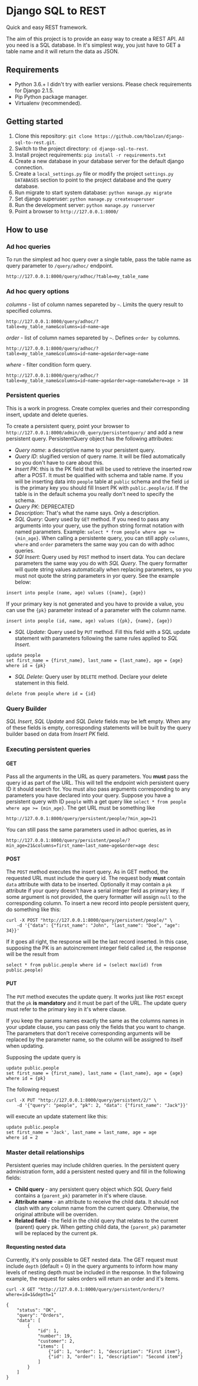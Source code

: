 # Django SQL to REST

Quick and easy REST framework. 

The aim of this project is to provide an easy way to create a REST API. All you need is a SQL database. In it's simplest way, you just have to GET a table name and it will return the data as JSON.

## Requirements
* Python 3.6.+ I didn't try with earlier versions. Please check requirements for Django 2.1.5.
* Pip Python package manager.
* Virtualenv (recommended).

## Getting started

1. Clone this repository: `git clone https://github.com/hbolzan/django-sql-to-rest.git`.
2. Switch to the project directory: `cd django-sql-to-rest`.
3. Install project requirements: `pip install -r requirements.txt`
4. Create a new database in your database server for the default django connection.
5. Create a `local_settings.py` file or modify the project `settings.py` `DATABASES` section to point to the project database and the query database.
6. Run migrate to start system database: `python manage.py migrate`
7. Set django superuser: `python manage.py createsuperuser`
8. Run the development server: `python manage.py runserver`
9. Point a browser to `http://127.0.0.1:8000/`


## How to use

### Ad hoc queries
To run the simplest ad hoc query over a single table, pass the table name as query parameter to `/query/adhoc/` endpoint.
```
http://127.0.0.1:8000/query/adhoc/?table=my_table_name
```

### Ad hoc query options
*columns* - list of column names separeted by `~`. Limits the query result to specified columns.
```
http://127.0.0.1:8000/query/adhoc/?table=my_table_name&columns=id~name~age
```

*order* - list of column names separeted by `~`. Defines `order by` columns.
```
http://127.0.0.1:8000/query/adhoc/?table=my_table_name&columns=id~name~age&order=age~name
```
 
*where* - filter condition form query.
```
http://127.0.0.1:8000/query/adhoc/?table=my_table_name&columns=id~name~age&order=age~name&where=age > 18
```

### Persistent queries

This is a work in progress. Create complex queries and their corresponding insert, update and delete queries.

To create a persistent query, point your browser to `http://127.0.0.1:8000/admin/db_query/persistentquery/` and add a new persistent query. PersistentQuery object has the following attributes:
* *Query name*: a descriptive name to your persistent query.
* *Query ID*: slugified version of query name. It will be filed automatically so you don't have to care about this.
* *Insert PK*: this is the PK field that will be used to retrieve the inserted row after a POST. It must be qualified with schema and table name. If you will be inserting data into `people` table at `public` schema and the field `id` is the primary key you should fill Insert PK with `public.people/id`. If the table is in the default schema you really don't need to specify the schema.
* *Query PK*: DEPRECATED
* *Description*: That's what the name says. Only a description.
* *SQL Query*: Query used by `GET` method. If you need to pass any arguments into your query, use the python string format notation with named parameters. Example: `select * from people where age >= {min_age}`. When calling a persistente query, you can still apply `columns`, `where` and `order` parameters the same way you can do with adhoc queries.
* *SQl Insert*: Query used by `POST` method to insert data. You can declare parameters the same way you do with *SQL Query*. The query formatter will quote string values automatically when replacing parameters, so you must not quote the string parameters in yor query. See the example below: 
```
insert into people (name, age) values ({name}, {age})
```

If your primary key is not generated and you have to provide a value, you can use the `{pk}` parameter instead of a parameter with the column name. 

```
insert into people (id, name, age) values ({pk}, {name}, {age})
```

* *SQL Update*: Query used by `PUT` method. Fill this field with a SQL update statement with parameters following the same rules applied to *SQL Insert*.

```
update people
set first_name = {first_name}, last_name = {last_name}, age = {age} 
where id = {pk}
```

* *SQL Delete*: Query user by `DELETE` method. Declare your delete statement in this field.
```
delete from people where id = {id}
```

### Query Builder
*SQL Insert*, *SQL Update* and *SQL Delete* fields may be left empty. When any of these fields is empty, corresponding statements will be built by the query builder based on data from *Insert PK* field.


### Executing persistent queries
#### GET
Pass all the arguments in the URL as query parameters. You **must** pass the query id as part of the URL. This will tell the endpoint wich persistent query ID it should search for. You must also pass arguments corresponding to any parameters you have declared into your query. Suppose you have a persistent query with ID `people` with a get query like `select * from people where age >= {min_age}`. The get URL must be something like
```
http://127.0.0.1:8000/query/persistent/people/?min_age=21
```

You can still pass the same parameters used in adhoc queries, as in
```
http://127.0.0.1:8000/query/persistent/people/?min_age=21&columns=first_name~last_name~age&order=age desc
```

#### POST
The `POST` method executes the insert query. As in GET method, the requested URL must include the query id. The request body **must** contain `data` attribute with data to be inserted. Optionally it may contain a `pk` attribute if your query doesn't have a serial integer field as primary key. If some argument is not provided, the query formatter will assign `null` to the corresponding column. To insert a new record into people persistent query, do something like this:

```
curl -X POST "http://127.0.0.1:8000/query/persistent/people/" \
    -d '{"data": {"first_name": "John", "last_name": "Doe", "age": 34}}'
```

If it goes all right, the response will be the last record inserted. In this case, supposing the PK is an autoincrement integer field called `id`, the response will be the result from 

```
select * from public.people where id = (select max(id) from public.people)
```


#### PUT
The `PUT` method executes the update query. It works just like `POST` except that the `pk` **is mandatory** and it must be part of the URL. The update query must refer to the primary key in it's where clause.

If you keep the params names exactly the same as the columns names in your update clause, you can pass only the fields that you want to change. The parameters that don't receive corresponding arguments will be replaced by the parameter name, so the column will be assigned to itself when updating. 

Supposing the update query is

```
update public.people
set first_name = {first_name}, last_name = {last_name}, age = {age} 
where id = {pk}
```

The following request

```
curl -X PUT "http://127.0.0.1:8000/query/persistent/2/" \
    -d '{"query": "people", "pk": 2, "data": {"first_name": "Jack"}}'
```

will execute an update statement like this:

```
update public.people
set first_name = 'Jack', last_name = last_name, age = age 
where id = 2
```

### Master detail relationships

Persistent queries may include children queries. In the persistent query administration form, add a persistent nested query and fill in the following fields:
* **Child query** - any persistent query object which *SQL Query* field contains a `{parent_pk}` parameter in it's where clause.
* **Attribute name** - an attribute to receive the child data. It should not clash with any column name from the current query. Otherwise, the original attribute will be overriden.
* **Related field** - the field in the child query that relates to the current (parent) query pk. When getting child data, the `{parent_pk}` parameter will be replaced by the current pk.

#### Requesting nested data
Currently, it's only possible to GET nested data. The GET request must include `depth` (default = 0) in the query arguments to inform how many levels of nesting depth must be included in the response.
In the following example, the request for sales orders will return an order and it's items.

```
curl -X GET "http://127.0.0.1:8000/query/persistent/orders/?where=id=1&depth=1"
```

```
{
    "status": "OK", 
    "query": "Orders", 
    "data": [
        {
            "id": 1, 
            "number": 19, 
            "customer": 2, 
            "items": [
                {"id": 1, "order": 1, "description": "First item"}, 
                {"id": 3, "order": 1, "description": "Second item"}
            ]
        }
    ]
}
```
